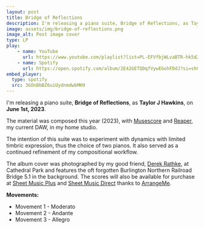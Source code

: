 ```yaml
---
layout: post
title: Bridge of Reflections
description: I'm releasing a piano suite, Bridge of Reflections, as Taylor J Hawkins, on June 1st, 2023. 
image: assets/img/bridge-of-reflections.png
image_alt: Post image cover
type: LP
play:
    - name: YouTube
      url: https://www.youtube.com/playlist?list=PL-EFVfbjWLvaBTR-hk5dZL3U2GrpWpIjq
    - name: Spotify
      url: https://open.spotify.com/album/2E42GETQDqfVywEGohFDdJ?si=shC-lFqRSsuLGZYD8cTRfA
embed_player:
  type: spotify
  src: 3GOnBbBZ6uiUydnmdwbMH9
---
```

I'm releasing a piano suite, **Bridge of Reflections**, as **Taylor J Hawkins**, on **June 1st, 2023**. 

The material was composed this year (2023), with [Musescore](https://musescore.org/) and [Reaper](https://www.reaper.fm/), my current DAW, in my home studio.

The intention of this suite was to experiment with dynamics with limited timbric expression, thus the choice of two pianos. It also served as a continued refinement of my compositional workflow. 

The album cover was photographed by my good friend, [Derek Rathke](https://derekrathke.com/), at Cathedral Park and features the oft forgotten Burlington Northern Railroad Bridge 5.1 in the background. 
The scores will also be available for purchase at [Sheet Music Plus](https://www.sheetmusicplus.com/) and [Sheet Music Direct](https://www.sheetmusicdirect.com/) thanks to [ArrangeMe](https://www.arrangeme.com/about).

**Movements:**  
- Movement 1 - Moderato
- Movement 2 - Andante
- Movement 3 - Allegro
